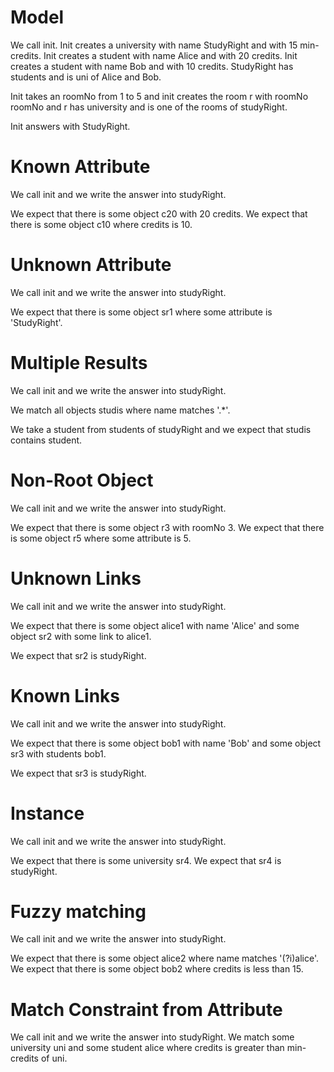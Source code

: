# Model

We call init.
Init creates a university with name StudyRight and with 15 min-credits.
Init creates a student with name Alice and with 20 credits.
Init creates a student with name Bob and with 10 credits.
StudyRight has students and is uni of Alice and Bob.

Init takes an roomNo from 1 to 5
and init creates the room r with roomNo roomNo
and r has university and is one of the rooms of studyRight.

Init answers with StudyRight.

# Known Attribute

We call init and we write the answer into studyRight.

We expect that there is some object c20 with 20 credits.
We expect that there is some object c10 where credits is 10.

# Unknown Attribute

We call init and we write the answer into studyRight.

We expect that there is some object sr1 where some attribute is 'StudyRight'.

# Multiple Results

We call init and we write the answer into studyRight.

We match all objects studis where name matches '.*'.

We take a student from students of studyRight and we expect that studis contains student.

# Non-Root Object

We call init and we write the answer into studyRight.

We expect that there is some object r3 with roomNo 3.
We expect that there is some object r5 where some attribute is 5.

# Unknown Links

We call init and we write the answer into studyRight.

We expect that there is some object alice1 with name 'Alice'
and some object sr2 with some link to alice1.

We expect that sr2 is studyRight.

# Known Links

We call init and we write the answer into studyRight.

We expect that there is some object bob1 with name 'Bob'
and some object sr3 with students bob1.

We expect that sr3 is studyRight.

# Instance

We call init and we write the answer into studyRight.

We expect that there is some university sr4.
We expect that sr4 is studyRight.

# Fuzzy matching

We call init and we write the answer into studyRight.

We expect that there is some object alice2 where name matches '(?i)alice'.
We expect that there is some object bob2 where credits is less than 15.

# Match Constraint from Attribute

We call init and we write the answer into studyRight.
We match some university uni and some student alice where credits is greater than min-credits of uni.
